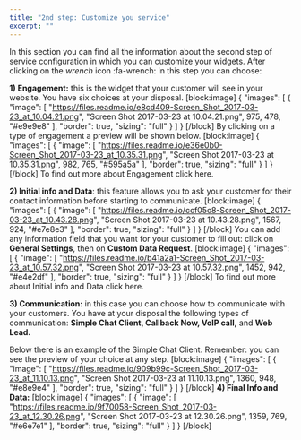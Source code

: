 ```yaml
---
title: "2nd step: Customize you service"
excerpt: ""
---
```

In this section you can find all the information about the second step of service configuration in which you can customize your widgets. After clicking on the *wrench* icon :fa-wrench: in this step you can choose:

**1) Engagement:** this is the widget that your customer will see in your website. You have six choices at your disposal.
[block:image]
{
  "images": [
    {
      "image": [
        "https://files.readme.io/e8cd409-Screen_Shot_2017-03-23_at_10.04.21.png",
        "Screen Shot 2017-03-23 at 10.04.21.png",
        975,
        478,
        "#e9e9e8"
      ],
      "border": true,
      "sizing": "full"
    }
  ]
}
[/block]
By clicking on a type of engagement a preview will be shown below.
[block:image]
{
  "images": [
    {
      "image": [
        "https://files.readme.io/e36e0b0-Screen_Shot_2017-03-23_at_10.35.31.png",
        "Screen Shot 2017-03-23 at 10.35.31.png",
        982,
        765,
        "#595a5a"
      ],
      "border": true,
      "sizing": "full"
    }
  ]
}
[/block]
To find out more about Engagement click here.

**2) Initial info and Data**: this feature allows you to ask your customer for their contact information before starting to communicate.
[block:image]
{
  "images": [
    {
      "image": [
        "https://files.readme.io/ccf05c8-Screen_Shot_2017-03-23_at_10.43.28.png",
        "Screen Shot 2017-03-23 at 10.43.28.png",
        1567,
        924,
        "#e7e8e3"
      ],
      "border": true,
      "sizing": "full"
    }
  ]
}
[/block]
You can add any information field that you want for your customer to fill out: click on **General Settings**, then on **Custom Data Request**.
[block:image]
{
  "images": [
    {
      "image": [
        "https://files.readme.io/b41a2a1-Screen_Shot_2017-03-23_at_10.57.32.png",
        "Screen Shot 2017-03-23 at 10.57.32.png",
        1452,
        942,
        "#e4e2df"
      ],
      "border": true,
      "sizing": "full"
    }
  ]
}
[/block]
To find out more about Initial info and Data click here.

**3) Communication:** in this case you can choose how to communicate with your customers. You have at your disposal the following types of communication: **Simple Chat Client, Callback Now, VoIP call,** and **Web Lead.**

Below there is an example of the Simple Chat Client. Remember: you can see the preview of your choice at any step.
[block:image]
{
  "images": [
    {
      "image": [
        "https://files.readme.io/909b99c-Screen_Shot_2017-03-23_at_11.10.13.png",
        "Screen Shot 2017-03-23 at 11.10.13.png",
        1360,
        948,
        "#e8e9e4"
      ],
      "border": true,
      "sizing": "full"
    }
  ]
}
[/block]
**4) Final Info and Data:**
[block:image]
{
  "images": [
    {
      "image": [
        "https://files.readme.io/9f70058-Screen_Shot_2017-03-23_at_12.30.26.png",
        "Screen Shot 2017-03-23 at 12.30.26.png",
        1359,
        769,
        "#e6e7e1"
      ],
      "border": true,
      "sizing": "full"
    }
  ]
}
[/block]